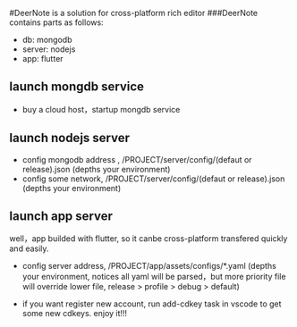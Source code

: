 #DeerNote is a solution for cross-platform rich editor 
###DeerNote contains parts as follows:
- db: mongodb
- server:  nodejs
- app: flutter

## launch mongdb service
- buy a cloud host，startup mongdb service

## launch nodejs server
- config mongodb address , /PROJECT/server/config/(defaut or release).json (depths your environment)
- config some network, /PROJECT/server/config/(defaut or release).json (depths your environment)

## launch app server
well，app builded with flutter, so it canbe cross-platform transfered quickly and easily.
- config server address, /PROJECT/app/assets/configs/*.yaml (depths your environment, notices all yaml will be parsed，but more priority file will override lower file, release > profile > debug > default)

- if you want register new account, run add-cdkey task in vscode to get some new cdkeys.
enjoy it!!!


